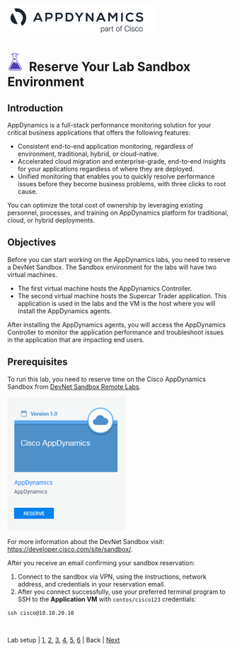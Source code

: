![APPD LOGO](assets/images/appd-logo.png)

![Lab Icon](assets/images/lab-setup-icon.png) Reserve Your Lab Sandbox Environment
=========================================================================

## Introduction

AppDynamics is a full-stack performance monitoring solution for your critical business applications that offers the following features:

* Consistent end-to-end application monitoring, regardless of environment, traditional, hybrid, or cloud-native.
* Accelerated cloud migration and enterprise-grade, end-to-end insights for your applications regardless of where they are deployed.
* Unified monitoring that enables you to quickly resolve performance issues before they become business problems, with three clicks to root cause.

You can optimize the total cost of ownership by leveraging existing personnel, processes, and training on AppDynamics platform for traditional, cloud, or hybrid deployments.

## Objectives

Before you can start working on the AppDynamics labs, you need to reserve a DevNet Sandbox.  The Sandbox environment for the labs will have two virtual machines.

* The first virtual machine hosts the AppDynamics Controller.
* The second virtual machine hosts the Supercar Trader application. This application is used in the labs and the VM is the host where you will install the AppDynamics agents.

After installing the AppDynamics agents, you will access the AppDynamics Controller to monitor the application performance and troubleshoot issues in the application that are impacting end users.

## Prerequisites

To run this lab, you need to reserve time on the Cisco AppDynamics Sandbox from
[DevNet Sandbox Remote Labs](https://devnetsandbox.cisco.com/RM/Diagram/Index/9e056219-ab84-4741-9485-de3d3446caf2?diagramType=Topology).

![Lab Setup 00](assets/images/lab-setup-00.png)

For more information about the DevNet Sandbox visit: https://developer.cisco.com/site/sandbox/.

After you receive an email confirming your sandbox reservation:

1. Connect to the sandbox via VPN, using the instructions, network address, and credentials in your reservation email.
2. After you connect successfully, use your preferred terminal program to SSH to the **Application VM** with ```centos/cisco123``` credentials:

```
ssh cisco@10.10.20.10
```

<br>

Lab setup | [1](lab-exercise-01.md), [2](lab-exercise-02.md), [3](lab-exercise-03.md), [4](lab-exercise-04.md), [5](lab-exercise-05.md), [6](lab-exercise-06.md) | Back | [Next](lab-exercise-01.md)
